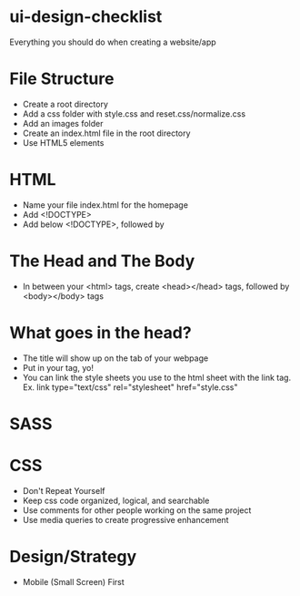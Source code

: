 # ui-design-checklist
Everything you should do when creating a website/app

# File Structure
- Create a root directory
- Add a css folder with style.css and reset.css/normalize.css
- Add an images folder
- Create an index.html file in the root directory
- Use HTML5 elements

# HTML
- Name your file index.html for the homepage
- Add <!DOCTYPE>
- Add <html> below <!DOCTYPE>, followed by </html>

# The Head and The Body
-  In between your &lt;html&gt; tags, create &lt;head&gt;&lt;/head&gt; tags, followed by &lt;body&gt;&lt;/body&gt; tags

# What goes in the head?
- <title>Your Title Goes Here</title> The title will show up on the tab of your webpage
- Put in your <meta> tag, yo!
- You can link the style sheets you use to the html sheet with the link tag. Ex. link type="text/css" rel="stylesheet" href="style.css"

# SASS

# CSS
- Don't Repeat Yourself
- Keep css code organized, logical, and searchable
- Use comments for other people working on the same project
- Use media queries to create progressive enhancement

# Design/Strategy
- Mobile (Small Screen) First